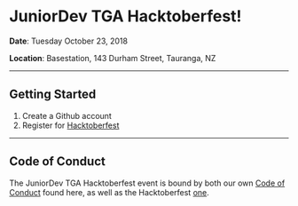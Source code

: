 # JuniorDev TGA Hacktoberfest!

**Date**: Tuesday October 23, 2018

**Location**: Basestation, 143 Durham Street, Tauranga, NZ

---

## Getting Started

1. Create a Github account
2. Register for [Hacktoberfest](https://hacktoberfest.digitalocean.com/)

---

## Code of Conduct

The JuniorDev TGA Hacktoberfest event is bound by both our own [Code of Conduct](https://www.meetup.com/JuniorDev-Tauranga/pages/27539148/Code_of_Conduct/) found here, as well as the Hacktoberfest [one](https://do.co/hacktoberconduct). 
